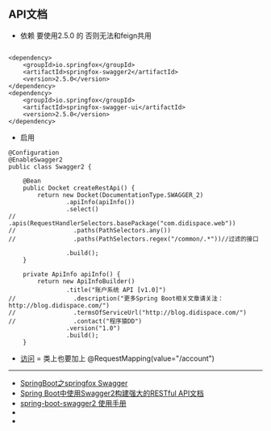 ## API文档

- 依赖 要使用2.5.0 的  否则无法和feign共用

```

<dependency>
    <groupId>io.springfox</groupId>
    <artifactId>springfox-swagger2</artifactId>
    <version>2.5.0</version>
</dependency>
<dependency>
    <groupId>io.springfox</groupId>
    <artifactId>springfox-swagger-ui</artifactId>
    <version>2.5.0</version>
</dependency>
```
- 启用
```
@Configuration
@EnableSwagger2
public class Swagger2 {

    @Bean
    public Docket createRestApi() {
        return new Docket(DocumentationType.SWAGGER_2)
                .apiInfo(apiInfo())
                .select()
//                .apis(RequestHandlerSelectors.basePackage("com.didispace.web"))
//                .paths(PathSelectors.any())
//                .paths(PathSelectors.regex("/common/.*"))//过滤的接口

                .build();
    }

    private ApiInfo apiInfo() {
        return new ApiInfoBuilder()
                .title("账户系统 API [v1.0]")
//                .description("更多Spring Boot相关文章请关注：http://blog.didispace.com/")
//                .termsOfServiceUrl("http://blog.didispace.com/")
//                .contact("程序猿DD")
                .version("1.0")
                .build();
    }

```
- [访问](http://localhost:3334/swagger-ui.html)
= 类上也要加上 @RequestMapping(value="/account")
----
- [SpringBoot之springfox  Swagger](http://my.oschina.net/wangnian/blog/666017)
- [Spring Boot中使用Swagger2构建强大的RESTful API文档](http://blog.didispace.com/springbootswagger2/)
- [spring-boot-swagger2 使用手册](https://gumutianqi1.gitbooks.io/specification-doc/content/tools-doc/spring-boot-swagger2-guide.html)
- []()
- []()
